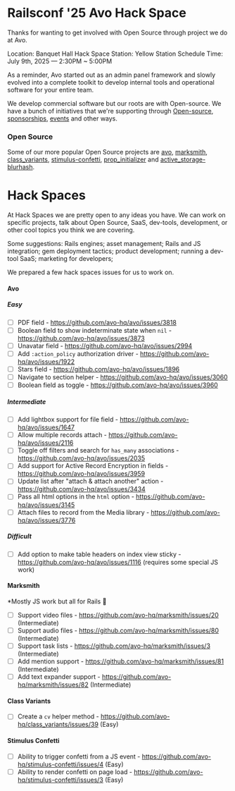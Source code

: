 # Railsconf '25 Avo Hack Space

Thanks for wanting to get involved with Open Source through project we do at Avo.

Location: Banquet Hall
Hack Space Station: Yellow Station
Schedule Time: July 9th, 2025 — 2:30PM ~ 5:00PM

As a reminder, Avo started out as an admin panel framework and slowly evolved into a complete toolkit to develop internal tools and operational software for your entire team.

We develop commercial software but our roots are with Open-source. We have a bunch of initiatives that we're supporting through [Open-source](https://github.com/orgs/avo-hq/repositories), [sponsorships](https://github.com/orgs/avo-hq/sponsoring), [events](https://friendlyrb.com/) and other ways.

### Open Source

Some of our more popular Open Source projects are [avo](https://github.com/avo-hq/avo), [marksmith](https://github.com/avo-hq/marksmith), [class_variants](https://github.com/avo-hq/class_variants), [stimulus-confetti](https://github.com/avo-hq/stimulus-confetti), [prop_initializer](https://github.com/avo-hq/prop_initializer) and [active_storage-blurhash](https://github.com/avo-hq/active_storage-blurhash).

# Hack Spaces

At Hack Spaces we are pretty open to any ideas you have.
We can work on specific projects, talk about Open Source, SaaS, dev-tools, development, or other cool topics you think we are covering.

Some suggestions: Rails engines; asset management; Rails and JS integration; gem deployment tactics; product development; running a dev-tool SaaS; marketing for developers;

We prepared a few hack spaces issues for us to work on.

#### Avo

##### Easy

- [ ] PDF field - https://github.com/avo-hq/avo/issues/3818
- [ ] Boolean field to show indeterminate state when `nil` - https://github.com/avo-hq/avo/issues/3873
- [ ] Unavatar field - https://github.com/avo-hq/avo/issues/2994
- [ ] Add `:action_policy` authorization driver - https://github.com/avo-hq/avo/issues/1922
- [ ] Stars field - https://github.com/avo-hq/avo/issues/1896
- [ ] Navigate to section helper - https://github.com/avo-hq/avo/issues/3060
- [ ] Boolean field as toggle - https://github.com/avo-hq/avo/issues/3960

##### Intermediate

- [ ] Add lightbox support for file field - https://github.com/avo-hq/avo/issues/1647
- [ ] Allow multiple records attach - https://github.com/avo-hq/avo/issues/2116
- [ ] Toggle off filters and search for `has_many` associations - https://github.com/avo-hq/avo/issues/2035
- [ ] Add support for Active Record Encryption in fields - https://github.com/avo-hq/avo/issues/3959
- [ ] Update list after "attach & attach another" action - https://github.com/avo-hq/avo/issues/3434
- [ ] Pass all html options in the `html` option - https://github.com/avo-hq/avo/issues/3145
- [ ] Attach files to record from the Media library - https://github.com/avo-hq/avo/issues/3776

##### Difficult

- [ ] Add option to make table headers on index view sticky - https://github.com/avo-hq/avo/issues/1116 (requires some special JS work)

#### Marksmith

*Mostly JS work but all for Rails 🫶

- [ ] Support video files - https://github.com/avo-hq/marksmith/issues/20 (Intermediate)
- [ ] Support audio files - https://github.com/avo-hq/marksmith/issues/80 (Intermediate)
- [ ] Support task lists - https://github.com/avo-hq/marksmith/issues/3 (Intermediate)
- [ ] Add mention support - https://github.com/avo-hq/marksmith/issues/81 (Intermediate)
- [ ] Add text expander support - https://github.com/avo-hq/marksmith/issues/82 (Intermediate)

#### Class Variants

- [ ] Create a `cv` helper method - https://github.com/avo-hq/class_variants/issues/39 (Easy)

#### Stimulus Confetti
- [ ] Ability to trigger confetti from a JS event - https://github.com/avo-hq/stimulus-confetti/issues/4 (Easy)
- [ ] Ability to render confetti on page load - https://github.com/avo-hq/stimulus-confetti/issues/3 (Easy)
